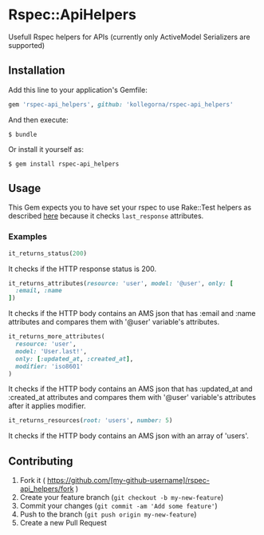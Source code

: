 # Rspec::ApiHelpers

Usefull Rspec helpers for APIs (currently only ActiveModel Serializers are supported)

## Installation

Add this line to your application's Gemfile:

```ruby
gem 'rspec-api_helpers', github: 'kollegorna/rspec-api_helpers'
```

And then execute:

    $ bundle

Or install it yourself as:

    $ gem install rspec-api_helpers

## Usage
This Gem expects you to have set your rspec to use Rake::Test helpers as described
[here](https://gist.github.com/alex-zige/5795358) because it checks `last_response`
attributes.

### Examples

```ruby
it_returns_status(200)
```
It checks if the HTTP response status is 200.

```ruby
it_returns_attributes(resource: 'user', model: '@user', only: [
  :email, :name
])
```
It checks if the HTTP body contains an AMS json that has :email and :name attributes and
compares them with '@user' variable's attributes.

```ruby
it_returns_more_attributes(
  resource: 'user',
  model: 'User.last!',
  only: [:updated_at, :created_at],
  modifier: 'iso8601'
)
```
It checks if the HTTP body contains an AMS json that has :updated_at and :created_at
attributes and compares them with '@user' variable's attributes after it applies modifier.

```ruby
it_returns_resources(root: 'users', number: 5)
```
It checks if the HTTP body contains an AMS json with an array of 'users'.

## Contributing

1. Fork it ( https://github.com/[my-github-username]/rspec-api_helpers/fork )
2. Create your feature branch (`git checkout -b my-new-feature`)
3. Commit your changes (`git commit -am 'Add some feature'`)
4. Push to the branch (`git push origin my-new-feature`)
5. Create a new Pull Request
